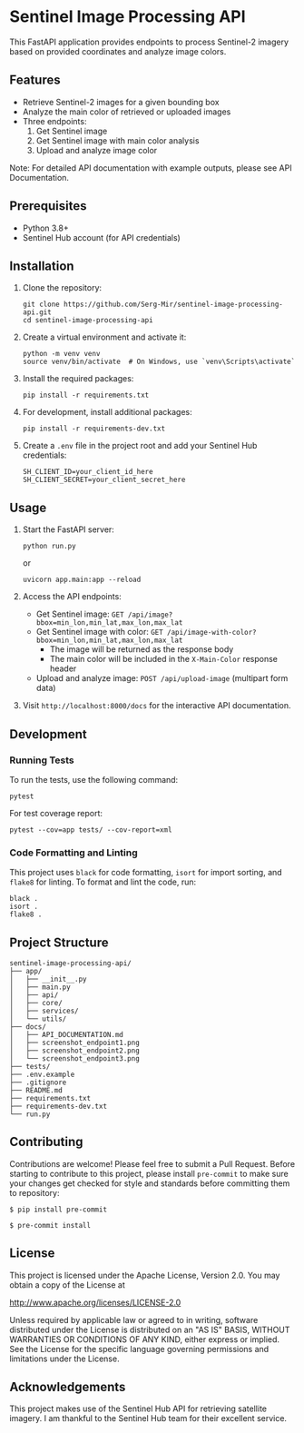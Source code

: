 # Sentinel Image Processing API

This FastAPI application provides endpoints to process Sentinel-2 imagery based on provided coordinates and analyze image colors.

## Features

- Retrieve Sentinel-2 images for a given bounding box
- Analyze the main color of retrieved or uploaded images
- Three endpoints:
  1. Get Sentinel image
  2. Get Sentinel image with main color analysis
  3. Upload and analyze image color

Note: For detailed API documentation with example outputs, please see API Documentation.


## Prerequisites

- Python 3.8+
- Sentinel Hub account (for API credentials)

## Installation

1. Clone the repository:
   ```
   git clone https://github.com/Serg-Mir/sentinel-image-processing-api.git
   cd sentinel-image-processing-api
   ```

2. Create a virtual environment and activate it:
   ```
   python -m venv venv
   source venv/bin/activate  # On Windows, use `venv\Scripts\activate`
   ```

3. Install the required packages:
   ```
   pip install -r requirements.txt
   ```

4. For development, install additional packages:
   ```
   pip install -r requirements-dev.txt
   ```

5. Create a `.env` file in the project root and add your Sentinel Hub credentials:
   ```
   SH_CLIENT_ID=your_client_id_here
   SH_CLIENT_SECRET=your_client_secret_here
   ```

## Usage

1. Start the FastAPI server:
   ```
   python run.py
   ```
   or

   ```
   uvicorn app.main:app --reload
   ```

2. Access the API endpoints:
   - Get Sentinel image: `GET /api/image?bbox=min_lon,min_lat,max_lon,max_lat`
   - Get Sentinel image with color: `GET /api/image-with-color?bbox=min_lon,min_lat,max_lon,max_lat`
     - The image will be returned as the response body
     - The main color will be included in the `X-Main-Color` response header
   - Upload and analyze image: `POST /api/upload-image` (multipart form data)

3. Visit `http://localhost:8000/docs` for the interactive API documentation.


## Development

### Running Tests

To run the tests, use the following command:

```
pytest
```

For test coverage report:

```
pytest --cov=app tests/ --cov-report=xml
```

### Code Formatting and Linting

This project uses `black` for code formatting, `isort` for import sorting, and `flake8` for linting. To format and lint the code, run:

```
black .
isort .
flake8 .
```

## Project Structure

```
sentinel-image-processing-api/
├── app/
│   ├── __init__.py
│   ├── main.py
│   ├── api/
│   ├── core/
│   ├── services/
│   └── utils/
├── docs/
│   ├── API_DOCUMENTATION.md
│   ├── screenshot_endpoint1.png
│   ├── screenshot_endpoint2.png
│   └── screenshot_endpoint3.png
├── tests/
├── .env.example
├── .gitignore
├── README.md
├── requirements.txt
├── requirements-dev.txt
└── run.py
```

## Contributing

Contributions are welcome! Please feel free to submit a Pull Request.
Before starting to contribute to this project, please install `pre-commit` to make
sure your changes get checked for style and standards before committing them to repository:

    $ pip install pre-commit

    $ pre-commit install


## License

This project is licensed under the Apache License, Version 2.0. You may obtain a copy of the License at

http://www.apache.org/licenses/LICENSE-2.0

Unless required by applicable law or agreed to in writing, software distributed under the License is distributed on an "AS IS" BASIS, WITHOUT WARRANTIES OR CONDITIONS OF ANY KIND, either express or implied. See the License for the specific language governing permissions and limitations under the License.

## Acknowledgements

This project makes use of the Sentinel Hub API for retrieving satellite imagery. I am thankful to the Sentinel Hub team for their excellent service.

